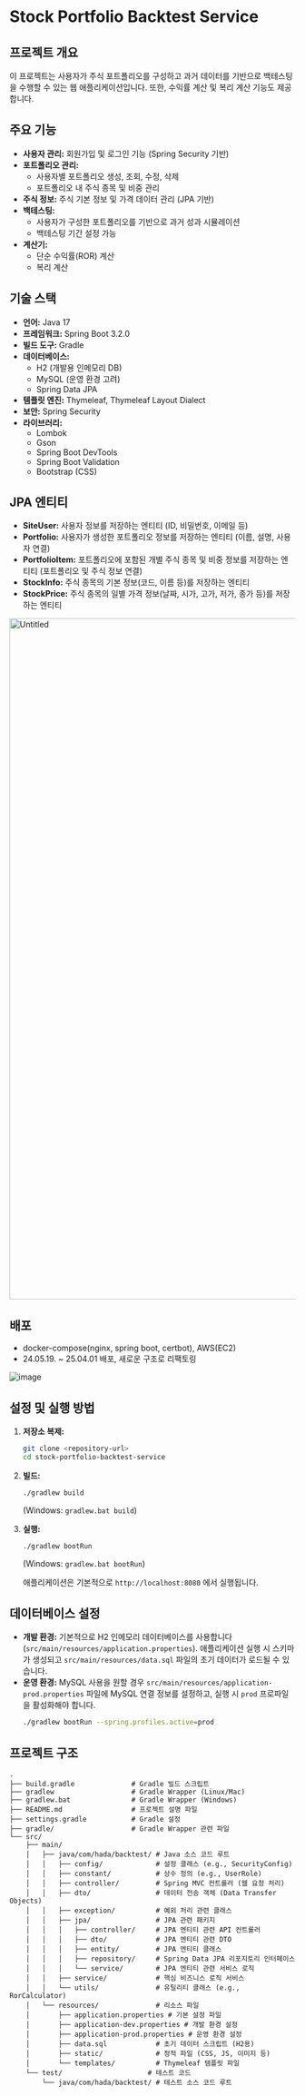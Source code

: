 # Stock Portfolio Backtest Service

## 프로젝트 개요

이 프로젝트는 사용자가 주식 포트폴리오를 구성하고 과거 데이터를 기반으로 백테스팅을 수행할 수 있는 웹 애플리케이션입니다. 또한, 수익률 계산 및 복리 계산 기능도 제공합니다.

## 주요 기능

*   **사용자 관리:** 회원가입 및 로그인 기능 (Spring Security 기반)
*   **포트폴리오 관리:**
    *   사용자별 포트폴리오 생성, 조회, 수정, 삭제
    *   포트폴리오 내 주식 종목 및 비중 관리
*   **주식 정보:** 주식 기본 정보 및 가격 데이터 관리 (JPA 기반)
*   **백테스팅:**
    *   사용자가 구성한 포트폴리오를 기반으로 과거 성과 시뮬레이션
    *   백테스팅 기간 설정 가능
*   **계산기:**
    *   단순 수익률(ROR) 계산
    *   복리 계산

## 기술 스택

*   **언어:** Java 17
*   **프레임워크:** Spring Boot 3.2.0
*   **빌드 도구:** Gradle
*   **데이터베이스:**
    *   H2 (개발용 인메모리 DB)
    *   MySQL (운영 환경 고려)
    *   Spring Data JPA
*   **템플릿 엔진:** Thymeleaf, Thymeleaf Layout Dialect
*   **보안:** Spring Security
*   **라이브러리:**
    *   Lombok
    *   Gson
    *   Spring Boot DevTools
    *   Spring Boot Validation
    *   Bootstrap (CSS)

## JPA 엔티티

*   **SiteUser:** 사용자 정보를 저장하는 엔티티 (ID, 비밀번호, 이메일 등)
*   **Portfolio:** 사용자가 생성한 포트폴리오 정보를 저장하는 엔티티 (이름, 설명, 사용자 연결)
*   **PortfolioItem:** 포트폴리오에 포함된 개별 주식 종목 및 비중 정보를 저장하는 엔티티 (포트폴리오 및 주식 정보 연결)
*   **StockInfo:** 주식 종목의 기본 정보(코드, 이름 등)를 저장하는 엔티티
*   **StockPrice:** 주식 종목의 일별 가격 정보(날짜, 시가, 고가, 저가, 종가 등)를 저장하는 엔티티
<img width="1200" alt="Untitled" src="https://github.com/ChaneHaDa/stock-portfolio-backtest-service/assets/140226331/7b371215-9122-4b9e-8201-35a164381b08">

## 배포
* docker-compose(nginx, spring boot, certbot), AWS(EC2)
* 24.05.19. ~ 25.04.01 배포, 새로운 구조로 리팩토링
  
![image](https://github.com/ChaneHaDa/stock-portfolio-backtest-service/assets/140226331/6a2785de-9aa5-4ca1-970c-ae92f8e3329f)

## 설정 및 실행 방법

1.  **저장소 복제:**
    ```bash
    git clone <repository-url>
    cd stock-portfolio-backtest-service
    ```
2.  **빌드:**
    ```bash
    ./gradlew build
    ```
    (Windows: `gradlew.bat build`)
3.  **실행:**
    ```bash
    ./gradlew bootRun
    ```
    (Windows: `gradlew.bat bootRun`)

    애플리케이션은 기본적으로 `http://localhost:8080` 에서 실행됩니다.

## 데이터베이스 설정

*   **개발 환경:** 기본적으로 H2 인메모리 데이터베이스를 사용합니다 (`src/main/resources/application.properties`). 애플리케이션 실행 시 스키마가 생성되고 `src/main/resources/data.sql` 파일의 초기 데이터가 로드될 수 있습니다.
*   **운영 환경:** MySQL 사용을 원할 경우 `src/main/resources/application-prod.properties` 파일에 MySQL 연결 정보를 설정하고, 실행 시 `prod` 프로파일을 활성화해야 합니다.
    ```bash
    ./gradlew bootRun --spring.profiles.active=prod
    ```

## 프로젝트 구조

```
.
├── build.gradle              # Gradle 빌드 스크립트
├── gradlew                   # Gradle Wrapper (Linux/Mac)
├── gradlew.bat               # Gradle Wrapper (Windows)
├── README.md                 # 프로젝트 설명 파일
├── settings.gradle           # Gradle 설정
├── gradle/                   # Gradle Wrapper 관련 파일
└── src/
    ├── main/
    │   ├── java/com/hada/backtest/ # Java 소스 코드 루트
    │   │   ├── config/             # 설정 클래스 (e.g., SecurityConfig)
    │   │   ├── constant/           # 상수 정의 (e.g., UserRole)
    │   │   ├── controller/         # Spring MVC 컨트롤러 (웹 요청 처리)
    │   │   ├── dto/                # 데이터 전송 객체 (Data Transfer Objects)
    │   │   ├── exception/          # 예외 처리 관련 클래스
    │   │   ├── jpa/                # JPA 관련 패키지
    │   │   │   ├── controller/     # JPA 엔티티 관련 API 컨트롤러
    │   │   │   ├── dto/            # JPA 엔티티 관련 DTO
    │   │   │   ├── entity/         # JPA 엔티티 클래스
    │   │   │   ├── repository/     # Spring Data JPA 리포지토리 인터페이스
    │   │   │   └── service/        # JPA 엔티티 관련 서비스 로직
    │   │   ├── service/            # 핵심 비즈니스 로직 서비스
    │   │   └── utils/              # 유틸리티 클래스 (e.g., RorCalculator)
    │   └── resources/              # 리소스 파일
    │       ├── application.properties # 기본 설정 파일
    │       ├── application-dev.properties # 개발 환경 설정
    │       ├── application-prod.properties # 운영 환경 설정
    │       ├── data.sql            # 초기 데이터 스크립트 (H2용)
    │       ├── static/             # 정적 파일 (CSS, JS, 이미지 등)
    │       └── templates/          # Thymeleaf 템플릿 파일
    └── test/                     # 테스트 코드
        └── java/com/hada/backtest/ # 테스트 소스 코드 루트
```
